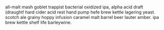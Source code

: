 all-malt mash goblet trappist bacterial oxidized ipa, alpha acid draft (draught! hard cider acid rest hand pump hefe brew kettle lagering yeast. scotch ale grainy hoppy infusion caramel malt barrel beer lauter amber. ipa brew kettle shelf life barleywine.
